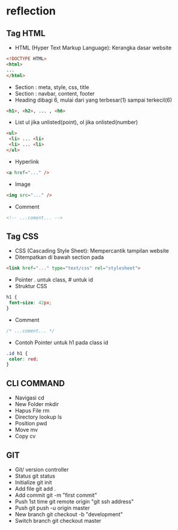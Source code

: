 # reflection

## Tag HTML

- HTML (Hyper Text Markup Language): Kerangka dasar website
```html
<!DOCTYPE HTML>
<html>
...
</html>
```
- Section <head>: meta, style, css, title
- Section <body>: navbar, content, footer
- Heading dibagi 6, mulai dari yang terbesar(1) sampai terkecil(6) 
```html
<h1>, <h2>, ... , <h6> 
```
- List ul jika unlisted(point), ol jika onlisted(number)
```html
<ul>
 <li> ... <li>
 <li> ... <li>
</ul>
```
- Hyperlink <a>
```html
<a href="..." />
```
- Image <img>
```html
<img src="..." />
```
- Comment 
```html
<!-- ...coment... -->
```  


## Tag CSS

- CSS (Cascading Style Sheet): Mempercantik tampilan website
- Ditempatkan di bawah section <head> pada <html>
```html
<link href="..." type="text/css" rel="stylesheet">
```
- Pointer . untuk class, # untuk id
- Struktur CSS
```css
h1 {
 font-size: 42px;
}
```
- Comment 
```css 
/* ...coment... */
```
- Contoh Pointer untuk h1 pada class id
```css 
.id h1 {
 color: red;
}
```  


## CLI COMMAND

- Navigasi cd
- New Folder mkdir
- Hapus File rm
- Directory lookup ls
- Position pwd
- Move mv
- Copy cv  


## GIT

- Git/ version controller
- Status git status
- Initialize git init
- Add file git add . 
- Add commit git -m "first commit"
- Push 1st time git remote origin "git ssh address"
- Push git push -u origin master
- New branch git checkout -b "development"
- Switch branch git checkout master

